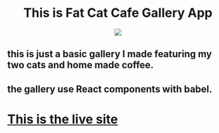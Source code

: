 
<div align="center">
<h1>This is Fat Cat Cafe Gallery App</h1>
<img src="/assets/stylesheets/images/fatcatgif.gif">
</div>

## this is just a basic gallery I made featuring my two cats and home made coffee.

## the gallery use React components with babel. 


# [This is the live site](https://vincinchristmas.github.io/FatCatCafeGallery/)


